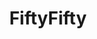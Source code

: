 ---
title: FiftyFifty
crosslinks:
- youtubefactsbot
- tmsbmeta
- youtubot
- WTF
- todayilearned
- Pegging
- gaming
- Eyebleach
- eyebleachrequestbot
- autourbanbot
- jesuschristreddit
- nocontext
- tifu
- evenwithcontext
- TwoXChromosomes
- confusedboner
- Roboragi
- WritingPrompts
- wholesomegifs
- noisygifs
---